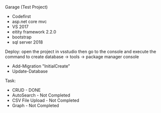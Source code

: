   Garage (Test Project)
- Codefirst
- asp.net core mvc
- VS 2017
- eitity framework 2.2.0
- bootstrap
- sql server 2018

Deploy:
open the project in vsstudio then go to the console and execute the command to create database
-> tools -> package manager console
  -  Add-Migration "InitialCreate"
  -  Update-Database

Task:
- CRUD - DONE
- AutoSearch - Not Completed
- CSV File Upload - Not Completed
- Graph - Not Completed

